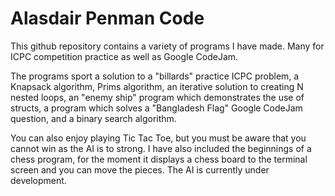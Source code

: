 # Alasdair Penman Code

This github repository contains a variety of programs I have made.  Many for ICPC competition practice as well as Google CodeJam. 

The programs sport a solution to a "billards" practice ICPC problem, a Knapsack algorithm, Prims algorithm, an iterative solution to creating N nested loops, an "enemy ship" program which demonstrates the use of structs, a program which solves a "Bangladesh Flag" Google CodeJam question, and a binary search algorithm.

You can also enjoy playing Tic Tac Toe, but you must be aware that you cannot win as the AI is to strong.  I have also included the beginnings of a chess program, for the moment it displays a chess board to the terminal screen and you can move the pieces.  The AI is currently under development.  
